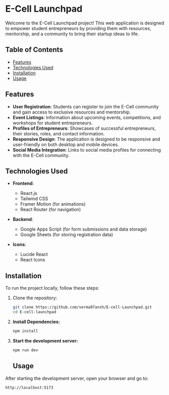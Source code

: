 # E-Cell Launchpad

Welcome to the E-Cell Launchpad project! This web application is designed to empower student entrepreneurs by providing them with resources, mentorship, and a community to bring their startup ideas to life.

## Table of Contents

- [Features](#features)
- [Technologies Used](#technologies-used)
- [Installation](#installation)
- [Usage](#usage)

## Features

- **User Registration**: Students can register to join the E-Cell community and gain access to exclusive resources and mentorship.
- **Event Listings**: Information about upcoming events, competitions, and workshops for student entrepreneurs.
- **Profiles of Entrepreneurs**: Showcases of successful entrepreneurs, their stories, roles, and contact information.
- **Responsive Design**: The application is designed to be responsive and user-friendly on both desktop and mobile devices.
- **Social Media Integration**: Links to social media profiles for connecting with the E-Cell community.

## Technologies Used

- **Frontend**: 
  - React.js
  - Tailwind CSS
  - Framer Motion (for animations)
  - React Router (for navigation)

- **Backend**: 
  - Google Apps Script (for form submissions and data storage)
  - Google Sheets (for storing registration data)

- **Icons**: 
  - Lucide React
  - React Icons

## Installation

To run the project locally, follow these steps:

1. Clone the repository:
   ```bash
   git clone https://github.com/verma07ansh/E-cell-Launchpad.git
   cd E-cell-launchpad
   ```
2. **Install Dependencies:**
    ```bash
    npm install
    ```
3. **Start the development server:**
    ```bash
    npm run dev
    ```
    ## Usage

After starting the development server, open your browser and go to:

```bash
http://localhost:5173
```
